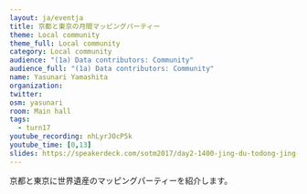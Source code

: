 ```yaml
---
layout: ja/eventja
title: 京都と東京の月間マッピングパーティー
theme: Local community
theme_full: Local community
category: Local community
audience: "(1a) Data contributors: Community"
audience_full: "(1a) Data contributors: Community"
name: Yasunari Yamashita
organization:
twitter:
osm: yasunari
room: Main hall
tags:
  - turn17
youtube_recording: nhLyrJOcP5k
youtube_time: [0,13]
slides: https://speakerdeck.com/sotm2017/day2-1400-jing-du-todong-jing-falseyue-jian-matupingupatei
---
```

京都と東京に世界遺産のマッピングパーティーを紹介します。


